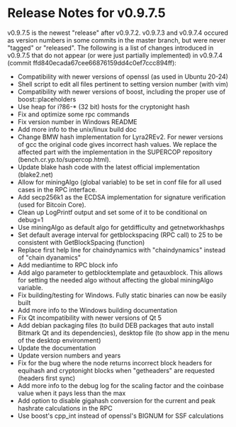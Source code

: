 # Release Notes for v0.9.7.5

v0.9.7.5 is the newest "release" after v0.9.7.2. v0.9.7.3 and v0.9.7.4 occured as version numbers in some commits in the master branch, but were never "tagged" or "released". The following is a list of changes introduced in v0.9.7.5 that do not appear (or were just partially implemented) in v0.9.7.4 (commit ffd840ecada67cee66876159dd4c0ef7ccc894ff):

- Compatibility with newer versions of openssl (as used in Ubuntu 20-24)
- Shell script to edit all files pertinent to setting version number (with vim)
- Compatibility with newer versions of boost, including the proper use of boost::placeholders
- Use heap for i?86-* (32 bit) hosts for the cryptonight hash
- Fix and optimize some rpc commands
- Fix version number in Windows README
- Add more info to the unix/linux build doc
- Change BMW hash implementation for Lyra2REv2. For newer versions of gcc the original code gives incorrect hash values. We replace the affected part with the implementation in the SUPERCOP repository (bench.cr.yp.to/supercop.html).
- Update blake hash code with the latest official implementation (blake2.net)
- Allow for miningAlgo (global variable) to be set in conf file for all used cases in the RPC interface.
- Add secp256k1 as the ECDSA implementation for signature verification (used for Bitcoin Core).
- Clean up LogPrintf output and set some of it to be conditional on debug=1
- Use miningAlgo as default algo for getdifficulty and getnetworkhashps
- Set default average interval for getblockspacing (RPC call) to 25 to be consistent with GetBlockSpacing (function)
- Replace first help line for chaindynamics with "chaindynamics" instead of "chain dyanamics"
- Add mediantime to RPC block info
- Add algo parameter to getblocktemplate and getauxblock. This allows for setting the needed algo without affecting the global miningAlgo variable.
- Fix building/testing for Windows. Fully static binaries can now be easily built
- Add more info to the Windows building documentation
- Fix Qt incompatibility with newer versions of Qt 5
- Add debian packaging files (to build DEB packages that auto install Bitmark Qt and its dependencies), desktop file (to show app in the menu of the desktop environment)
- Update the documentation
- Update version numbers and years
- Fix for the bug where the node returns incorrect block headers for equihash and cryptonight blocks when "getheaders" are requested (headers first sync)
- Add more info to the debug log for the scaling factor and the coinbase value when it pays less than the max
- Add option to disable gigahash conversion for the current and peak hashrate calculations in the RPC
- Use boost's cpp_int instead of openssl's BIGNUM for SSF calculations
